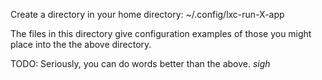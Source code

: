Create a directory in your home directory:
~/.config/lxc-run-X-app

The files in this directory give configuration examples of those you might
place into the the above directory.

TODO: Seriously, you can do words better than the above. *sigh*
